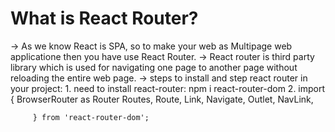 # What is React Router?
  -> As we know React is SPA, so to make your web as Multipage web applicatione then you have use React Router.
  -> React router is third party library which is used for navigating one page to another page without reloading the entire web page.
  -> steps to install and step react router in your project:
     1. need to install react-router: npm i react-router-dom
     2.  import {
             BrowserRouter as Router
             Routes,
             Route,
             Link,
             Navigate,
             Outlet,
             NavLink,
 
         } from 'react-router-dom';

  